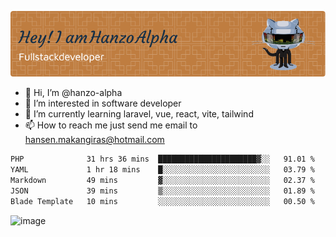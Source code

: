 ![Header](./github-header-image.png)

- 👋 Hi, I’m @hanzo-alpha
- 👀 I’m interested in software developer
- 🌱 I’m currently learning laravel, vue, react, vite, tailwind
- 📫 How to reach me just send me email to hansen.makangiras@hotmail.com 

<!---
hanzo-alpha/hanzo-alpha is a ✨ special ✨ repository because its `README.md` (this file) appears on your GitHub profile.
You can click the Preview link to take a look at your changes.
--->

<!--START_SECTION:waka-->

```txt
PHP              31 hrs 36 mins  ██████████████████████▓░░   91.01 %
YAML             1 hr 18 mins    █░░░░░░░░░░░░░░░░░░░░░░░░   03.79 %
Markdown         49 mins         ▓░░░░░░░░░░░░░░░░░░░░░░░░   02.37 %
JSON             39 mins         ▒░░░░░░░░░░░░░░░░░░░░░░░░   01.89 %
Blade Template   10 mins         ░░░░░░░░░░░░░░░░░░░░░░░░░   00.50 %
```

<!--END_SECTION:waka-->

![image](https://github.com/hanzo-alpha/hanzo-alpha/assets/111342797/c4bd2977-6123-4017-8652-6e166259b484)


